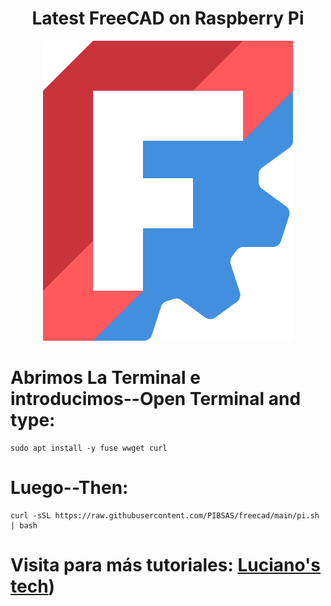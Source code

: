 <h1 align="center">Latest FreeCAD on Raspberry Pi</h1>

<div align="center">
<img src="https://github.com/FreeCAD/FPA/blob/main/images/logos/FreeCAD-symbol.png">
</div>


# Abrimos La Terminal e introducimos--Open Terminal and type:
````
sudo apt install -y fuse wwget curl
````
# Luego--Then:
````
curl -sSL https://raw.githubusercontent.com/PIBSAS/freecad/main/pi.sh | bash 
````

# Visita para más tutoriales: [Luciano's tech](https://sites.google.com/view/lucianostech/freecad))
